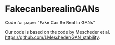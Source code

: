 # FakecanberealinGANs
Code for paper "Fake Can Be Real In GANs"

Our code is based on the code by Mescheder et al. https://github.com/LMescheder/GAN_stability.


